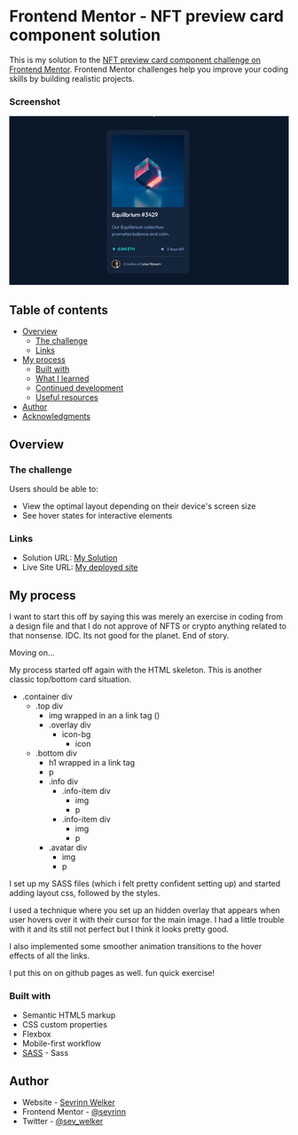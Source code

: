 # Frontend Mentor - NFT preview card component solution

This is my solution to the [NFT preview card component challenge on Frontend Mentor](https://www.frontendmentor.io/challenges/nft-preview-card-component-SbdUL_w0U). Frontend Mentor challenges help you improve your coding skills by building realistic projects.

### Screenshot

![Demo gif of hover functionality](./images/demo.GIF)

## Table of contents

- [Overview](#overview)
  - [The challenge](#the-challenge)
  - [Links](#links)
- [My process](#my-process)
  - [Built with](#built-with)
  - [What I learned](#what-i-learned)
  - [Continued development](#continued-development)
  - [Useful resources](#useful-resources)
- [Author](#author)
- [Acknowledgments](#acknowledgments)

## Overview

### The challenge

Users should be able to:

- View the optimal layout depending on their device's screen size
- See hover states for interactive elements

### Links

- Solution URL: [My Solution](https://github.com/sevrinn/nft-preview-card)
- Live Site URL: [My deployed site](https://sevrinn.github.io/nft-preview-card/)

## My process

I want to start this off by saying this was merely an exercise in coding from a design file and that I do not approve of NFTS or crypto anything related to that nonsense. IDC. Its not good for the planet. End of story.

Moving on...

My process started off again with the HTML skeleton. This is another classic top/bottom card situation. 
- .container div
  - .top div
    - img wrapped in an a link tag (<a>)
    - .overlay div
      - icon-bg
        - icon
  - .bottom div
    - h1 wrapped in a link tag
    - p
    - .info div
      - .info-item div
        - img
        - p 
      - .info-item div
        - img
        - p 
    - .avatar div
      - img 
      - p

I set up my SASS files (which i felt pretty confident setting up) and started adding layout css, followed by the styles.

I used a technique where you set up an hidden overlay that appears when user hovers over it with their cursor for the main image. I had a little trouble with it and its still not perfect but I think it looks pretty good.

I also implemented some smoother animation transitions to the hover effects of all the links. 

I put this on on github pages as well. fun quick exercise!


### Built with

- Semantic HTML5 markup
- CSS custom properties
- Flexbox
- Mobile-first workflow
- [SASS](https://sass-lang.com/) - Sass


## Author

- Website - [Sevrinn Welker](https://sevrinn.dev/)
- Frontend Mentor - [@sevrinn](https://www.frontendmentor.io/profile/sevrinn)
- Twitter - [@sev_welker](https://www.twitter.com/sev_welker)


